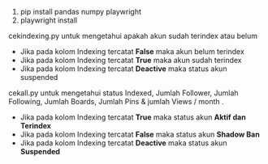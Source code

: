 1. pip install pandas numpy playwright<br>
2. playwright install



cekindexing.py untuk mengetahui apakah akun sudah terindex atau belum
- Jika pada kolom Indexing tercatat <b>False</b> maka akun belum terindex
- Jika pada kolom Indexing tercatat <b>True</b> maka akun sudah terindex
- Jika pada kolom Indexing tercatat <b>Deactive</b> maka status akun suspended

cekall.py untuk mengetahui status Indexed, Jumlah Follower, Jumlah	Following, Jumlah Boards, Jumlah Pins & jumlah Views / month .
- Jika pada kolom Indexing tercatat <b>True</b> maka status akun <b>Aktif dan Terindex</b>
- Jika pada kolom Indexing tercatat <b>False</b> maka status akun <b>Shadow Ban</b>
- Jika pada kolom Indexing tercatat <b>Deactive</b> maka status akun <b>Suspended</b>
